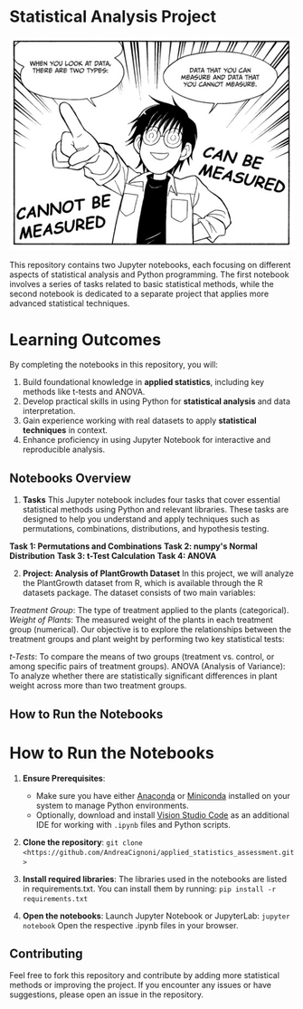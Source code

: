 # Statistical Analysis Project

![comics](images/comics.jpeg)

This repository contains two Jupyter notebooks, each focusing on different aspects of statistical analysis and Python programming. The first notebook involves a series of tasks related to basic statistical methods, while the second notebook is dedicated to a separate project that applies more advanced statistical techniques.

# Learning Outcomes

By completing the notebooks in this repository, you will:  

1. Build foundational knowledge in **applied statistics**, including key methods like t-tests and ANOVA.  
2. Develop practical skills in using Python for **statistical analysis** and data interpretation.  
3. Gain experience working with real datasets to apply **statistical techniques** in context.  
4. Enhance proficiency in using Jupyter Notebook for interactive and reproducible analysis.  

## Notebooks Overview

1. **Tasks**
This Jupyter notebook includes four tasks that cover essential statistical methods using Python and relevant libraries. These tasks are designed to help you understand and apply techniques such as permutations, combinations, distributions, and hypothesis testing.

**Task 1: Permutations and Combinations**
**Task 2: numpy's Normal Distribution**
**Task 3: t-Test Calculation**
**Task 4: ANOVA**

2. **Project: Analysis of PlantGrowth Dataset**
In this project, we will analyze the PlantGrowth dataset from R, which is available through the R datasets package. The dataset consists of two main variables:

*Treatment Group*: The type of treatment applied to the plants (categorical).
*Weight of Plants*: The measured weight of the plants in each treatment group (numerical).
Our objective is to explore the relationships between the treatment groups and plant weight by performing two key statistical tests:

*t-Tests*: To compare the means of two groups (treatment vs. control, or among specific pairs of treatment groups).
ANOVA (Analysis of Variance): To analyze whether there are statistically significant differences in plant weight across more than two treatment groups.

## How to Run the Notebooks

# How to Run the Notebooks

1. **Ensure Prerequisites**:  
   - Make sure you have either [Anaconda](https://www.anaconda.com/download) or [Miniconda](https://docs.anaconda.com/miniconda/) installed on your system to manage Python environments.
   - Optionally, download and install [Vision Studio Code](https://code.visualstudio.com/download) as an additional IDE for working with `.ipynb` files and Python scripts.  

2. **Clone the repository**:
`git clone <https://github.com/AndreaCignoni/applied_statistics_assessment.git>`

3. **Install required libraries**: 
The libraries used in the notebooks are listed in requirements.txt. You can install them by running:
`pip install -r requirements.txt`

4. **Open the notebooks**:
Launch Jupyter Notebook or JupyterLab:
`jupyter notebook`
Open the respective .ipynb files in your browser.

## Contributing
Feel free to fork this repository and contribute by adding more statistical methods or improving the project. If you encounter any issues or have suggestions, please open an issue in the repository.